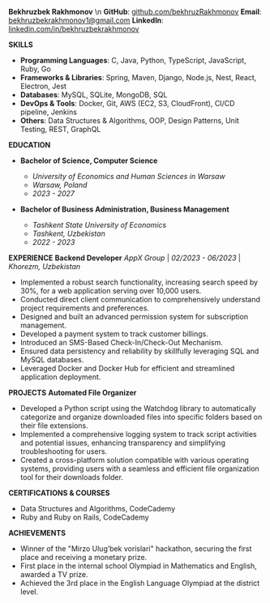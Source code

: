 **Bekhruzbek Rakhmonov** \n
**GitHub**: [github.com/bekhruzRakhmonov](https://github.com/bekhruzRakhmonov)
**Email**: bekhruzbekrakhmonov1@gmail.com
**LinkedIn**: [linkedin.com/in/bekhruzbekrakhmonov](https://www.linkedin.com/in/bekhruzbekrakhmonov)

**SKILLS**
- **Programming Languages**: C, Java, Python, TypeScript, JavaScript, Ruby, Go
- **Frameworks & Libraries**: Spring, Maven, Django, Node.js, Nest, React, Electron, Jest
- **Databases**: MySQL, SQLite, MongoDB, SQL
- **DevOps & Tools**: Docker, Git, AWS (EC2, S3, CloudFront), CI/CD pipeline, Jenkins
- **Others**: Data Structures & Algorithms, OOP, Design Patterns, Unit Testing, REST, GraphQL

**EDUCATION**
- **Bachelor of Science, Computer Science**
  - *University of Economics and Human Sciences in Warsaw*
  - *Warsaw, Poland*
  - *2023 - 2027*

- **Bachelor of Business Administration, Business Management**
  - *Tashkent State University of Economics*
  - *Tashkent, Uzbekistan*
  - *2022 - 2023*

**EXPERIENCE**
**Backend Developer**
*AppX Group* | *02/2023 - 06/2023* | *Khorezm, Uzbekistan*
- Implemented a robust search functionality, increasing search speed by 30%, for a web application serving over 10,000 users.
- Conducted direct client communication to comprehensively understand project requirements and preferences.
- Designed and built an advanced permission system for subscription management.
- Developed a payment system to track customer billings.
- Introduced an SMS-Based Check-In/Check-Out Mechanism.
- Ensured data persistency and reliability by skillfully leveraging SQL and MySQL databases.
- Leveraged Docker and Docker Hub for efficient and streamlined application deployment.

**PROJECTS**
**Automated File Organizer**
- Developed a Python script using the Watchdog library to automatically categorize and organize downloaded files into specific folders based on their file extensions.
- Implemented a comprehensive logging system to track script activities and potential issues, enhancing transparency and simplifying troubleshooting for users.
- Created a cross-platform solution compatible with various operating systems, providing users with a seamless and efficient file organization tool for their downloads folder.

**CERTIFICATIONS & COURSES**
- Data Structures and Algorithms, CodeCademy
- Ruby and Ruby on Rails, CodeCademy

**ACHIEVEMENTS**
- Winner of the "Mirzo Ulug’bek vorislari" hackathon, securing the first place and receiving a monetary prize.
- First place in the internal school Olympiad in Mathematics and English, awarded a TV prize.
- Achieved the 3rd place in the English Language Olympiad at the district level.

